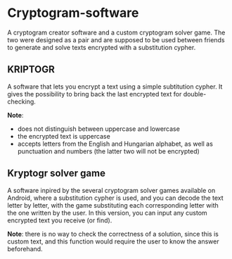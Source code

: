 # Cryptogram-software
 A cryptogram creator software and a custom cryptogram solver game. The two were designed as a pair and are supposed to be used between friends to generate and solve texts encrypted with a substitution cypher.

## KRIPTOGR
A software that lets you encrypt a text using a simple subtitution cypher. It gives the possibility to bring back the last encrypted text for double-checking.

**Note**:
- does not distinguish between uppercase and lowercase
- the encrypted text is uppercase
- accepts letters from the English and Hungarian alphabet, as well as punctuation and numbers (the latter two will not be encrypted)

## Kryptogr solver game
A software inpired by the several cryptogram solver games available on Android, where a substitution cypher is used, and you can decode the text letter by letter, with the game substituting each corresponding letter with the one written by the user. In this version, you can input any custom encrypted text you receive (or find).

**Note**: there is no way to check the correctness of a solution, since this is custom text, and this function would require the user to know the answer beforehand.